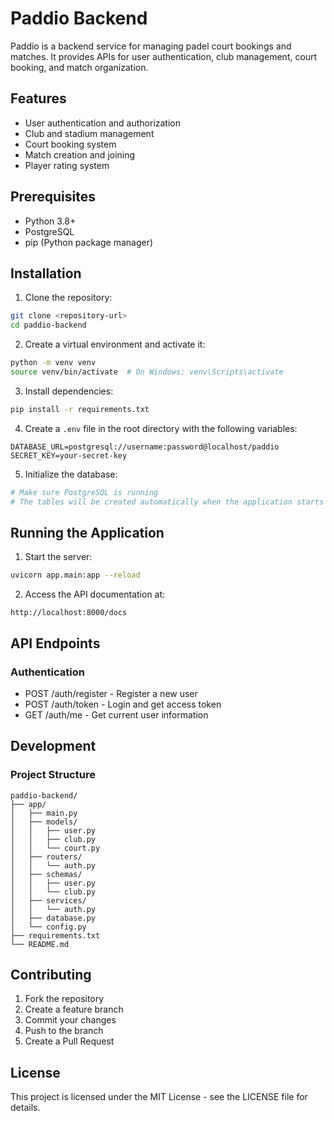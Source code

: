 # Paddio Backend

Paddio is a backend service for managing padel court bookings and matches. It provides APIs for user authentication, club management, court booking, and match organization.

## Features

- User authentication and authorization
- Club and stadium management
- Court booking system
- Match creation and joining
- Player rating system

## Prerequisites

- Python 3.8+
- PostgreSQL
- pip (Python package manager)

## Installation

1. Clone the repository:
```bash
git clone <repository-url>
cd paddio-backend
```

2. Create a virtual environment and activate it:
```bash
python -m venv venv
source venv/bin/activate  # On Windows: venv\Scripts\activate
```

3. Install dependencies:
```bash
pip install -r requirements.txt
```

4. Create a `.env` file in the root directory with the following variables:
```env
DATABASE_URL=postgresql://username:password@localhost/paddio
SECRET_KEY=your-secret-key
```

5. Initialize the database:
```bash
# Make sure PostgreSQL is running
# The tables will be created automatically when the application starts
```

## Running the Application

1. Start the server:
```bash
uvicorn app.main:app --reload
```

2. Access the API documentation at:
```
http://localhost:8000/docs
```

## API Endpoints

### Authentication
- POST /auth/register - Register a new user
- POST /auth/token - Login and get access token
- GET /auth/me - Get current user information

## Development

### Project Structure
```
paddio-backend/
├── app/
│   ├── main.py
│   ├── models/
│   │   ├── user.py
│   │   ├── club.py
│   │   └── court.py
│   ├── routers/
│   │   └── auth.py
│   ├── schemas/
│   │   ├── user.py
│   │   └── club.py
│   ├── services/
│   │   └── auth.py
│   ├── database.py
│   └── config.py
├── requirements.txt
└── README.md
```

## Contributing

1. Fork the repository
2. Create a feature branch
3. Commit your changes
4. Push to the branch
5. Create a Pull Request

## License

This project is licensed under the MIT License - see the LICENSE file for details. 